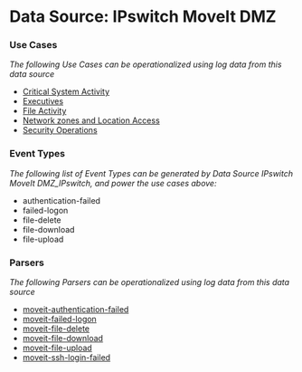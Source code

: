 Data Source: IPswitch MoveIt DMZ
================================

### Use Cases

_The following Use Cases can be operationalized using log data from this data source_

* [Critical System Activity](usecase_critical_system_activity.md)
* [Executives](usecase_executives.md)
* [File Activity](usecase_file_activity.md)
* [Network zones and Location Access](usecase_network_zones_and_location_access.md)
* [Security Operations](usecase_security_operations.md)


### Event Types

_The following list of Event Types can be generated by Data Source IPswitch MoveIt DMZ_IPswitch, and power the use cases above:_

- authentication-failed
- failed-logon
- file-delete
- file-download
- file-upload


### Parsers

_The following Parsers can be operationalized using log data from this data source_

* [moveit-authentication-failed](parserContent_moveit-authentication-failed.md)
* [moveit-failed-logon](parserContent_moveit-failed-logon.md)
* [moveit-file-delete](parserContent_moveit-file-delete.md)
* [moveit-file-download](parserContent_moveit-file-download.md)
* [moveit-file-upload](parserContent_moveit-file-upload.md)
* [moveit-ssh-login-failed](parserContent_moveit-ssh-login-failed.md)
